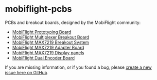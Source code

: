 # mobiflight-pcbs
PCBs and breakout boards, designed by the MobiFlight community:

* [MobiFlight Prototyping Board](prototyping-board/README.md)
* [MobiFlight Multiplexer Breakout Board](breakout-multiplexer/README.md)
* [MobiFlight MAX7219 Breakout System](max7219-breakout-system/README.md)
* [MobiFlight MAX7219 Adapter Board](max7219-adapter/README.md)
* [MobiFlight MAX7219 Display panels](max7219-panels/README.md)
* [MobiFlight Dual Encoder Board](dual-encoder-board/README.md)

If you are missing information, or if you found a bug, please [create a new issue here on GitHub](https://github.com/MobiFlight/mobiflight-pcbs/issues/new).
